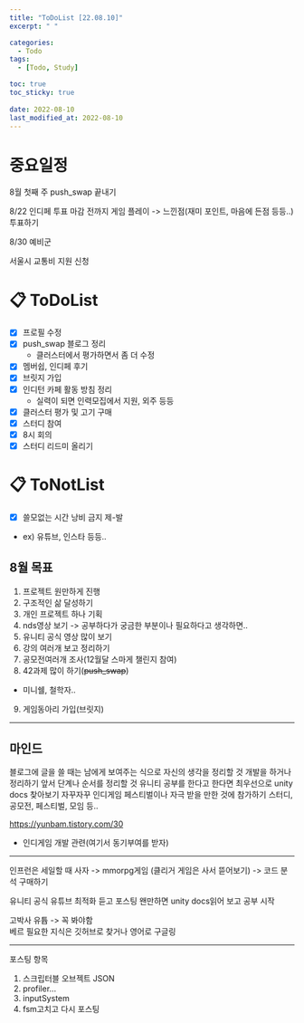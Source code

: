```yaml
---
title: "ToDoList [22.08.10]"
excerpt: " "

categories:
  - Todo
tags:
  - [Todo, Study]

toc: true
toc_sticky: true
 
date: 2022-08-10
last_modified_at: 2022-08-10
---
```


# 중요일정

8월 첫째 주 push_swap 끝내기

8/22 인디페 투표 마감 전까지 게임 플레이 -> 느낀점(재미 포인트, 마음에 든점 등등..) 투표하기

8/30 예비군

서울시 교통비 지원 신청  

# 📋 ToDoList  
 
- [x] 프로필 수정
- [x] push_swap 블로그 정리
  - 클러스터에서 평가하면서 좀 더 수정
- [x] 멤버쉽, 인디페 후기
- [x] 브릿지 가입
- [x] 인디턴 카페 활동 방침 정리
  - 실력이 되면 인력모집에서 지원, 외주 등등
- [x] 클러스터 평가 및 고기 구매
- [x] 스터디 참여
- [x] 8시 회의
- [x] 스터디 리드미 올리기
  
# 📋 ToNotList  

- [x] 쓸모없는 시간 낭비 금지 제-발
- ex) 유튜브, 인스타 등등..

## 8월 목표  

1. 프로젝트 원만하게 진행
2. 구조적인 삶 달성하기
3. 개인 프로젝트 하나 기획
4. nds영상 보기 -> 공부하다가 궁금한 부분이나 필요하다고 생각하면..
5. 유니티 공식 영상 많이 보기
6. 강의 여러개 보고 정리하기
7. 공모전여러개 조사(12월달 스마게 챌린지 참여)
8. 42과제 많이 하기(~~push_swap~~)
  - 미니쉘, 철학자..
9.  게임동아리 가입(브릿지)

---

## 마인드

블로그에 글을 쓸 때는 남에게 보여주는 식으로 자신의 생각을 정리할 것
개발을 하거나 정리하기 앞서 단계나 순서를 정리할 것
유니티 공부를 한다고 한다면 최우선으로 unity docs 찾아보기
자꾸자꾸 인디게임 페스티벌이나 자극 받을 만한 것에 참가하기
스터디, 공모전, 페스티벌, 모임 등..

https://yunbam.tistory.com/30
- 인디게임 개발 관련(여기서 동기부여를 받자)

---

인프런은 세일할 때 사자 -> mmorpg게임
(클리거 게임은 사서 뜯어보기) -> 코드 분석 구매하기

유니티 공식 유튜브 최적화 듣고 포스팅
왠만하면 unity docs읽어 보고 공부 시작

고박사 유튭 -> 꼭 봐야함  
베르
필요한 지식은 깃허브로 찾거나 영어로 구글링

---

포스팅 항목
1. 스크립터블 오브젝트 JSON
2. profiler...
3. inputSystem
4. fsm고치고 다시 포스팅